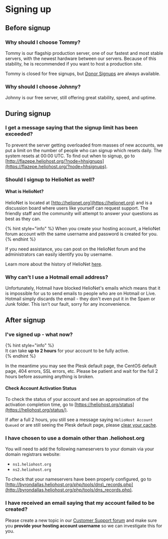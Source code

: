 # Signing up

## Before signup

### Why should I choose Tommy?

Tommy is our flagship production server, one of our fastest and most stable servers, with the newest hardware between our servers. Because of this stability, he is recommended if you want to host a production site.

Tommy is closed for free signups, but [Donor Signups](https://heliohost.org/tommy/) are always available.

### Why should I choose Johnny?

Johnny is our free server, still offering great stability, speed, and uptime. 

## During signup

### I get a message saying that the signup limit has been exceeded?

To prevent the server getting overloaded from masses of new accounts, we put a limit on the number of people who can signup which resets daily. The system resets at 00:00 UTC. To find out when to signup, go to [http://flazepe.heliohost.org/?node=hhsignups](https://flazepe.heliohost.org/?node=hhsignups).

### Should I signup to HelioNet as well?

#### What is HelioNet?

HelioNet is located at [http://helionet.org](https://helionet.org) and is a discussion board where users like yourself can request support. The friendly staff and the community will attempt to answer your questions as best as they can.  

{% hint style="info" %}
When you create your hosting account, a HelioNet forum account with the same username and password is created for you.   
{% endhint %}

If you need assistance, you can post on the HelioNet forum and the administrators can easily identify you by username.

Learn more about the history of HelioNet [here](https://wiki.helionet.org/hosting/helionet).

### Why can't I use a Hotmail email address?

Unfortunately, Hotmail have blocked HelioNet's emails which means that it is impossible for us to send emails to people who are on Hotmail or Live. Hotmail simply discards the email - they don't even put it in the Spam or Junk folder. This isn't our fault, sorry for any inconvenience.

## After signup

### I've signed up - what now?

{% hint style="info" %}  
It can take **up to 2 hours** for your account to be fully active.  
{% endhint %}

In the meantime you may see the Plesk default page, the CentOS default page, 404 errors, SSL errors, etc. Please be patient and wait for the full 2 hours before assuming anything is broken.  

#### Check Account Activation Status
To check the status of your account and see an approximation of the activation completion time, go to [https://heliohost.org/status](https://heliohost.org/status/).  

If after a full 2 hours, you still see a message saying `HelioHost Account Queued` or are still seeing the Plesk default page, please [clear your cache](../misc/clear-your-cache.md).

### I have chosen to use a domain other than .heliohost.org

You will need to add the following nameservers to your domain via your domain registrars website:

* `ns1.heliohost.org`
* `ns2.heliohost.org`

To check that your nameservers have been properly configured, go to [http://byrondallas.heliohost.org/php/tools/dns\_records.php](http://byrondallas.heliohost.org/php/tools/dns_records.php).

### I have received an email saying that my account failed to be created?

Please create a new topic in our [Customer Support forum](https://helionet.org/index/forum/45-customer-service/?do=add) and make sure you **provide your hosting account username** so we can investigate this for you.

